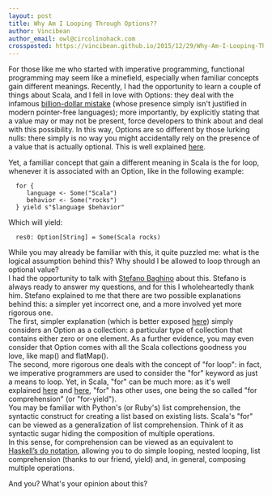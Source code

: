 ```yaml
---
layout: post
title: Why Am I Looping Through Options??
author: Vincibean
author_email: owl@circolinohack.com
crossposted: https://vincibean.github.io/2015/12/29/Why-Am-I-Looping-Through-Options.html
---
```

For those like me who started with imperative programming, functional programming may seem like a minefield, 
especially when familiar concepts gain different meanings. Recently, I had the opportunity to learn a couple of things about Scala, 
and I fell in love with Options: they deal with the infamous [billion-dollar mistake](https://en.wikipedia.org/wiki/Tony_Hoare/Apologies_and_retractions)
(whose presence simply isn't justified in modern pointer-free languages); more importantly, by explicitly stating that a 
value may or may not be present, force developers to think about and deal with this 
possibility. In this way, Options are so different by those lurking nulls: there simply is no way you might accidentally rely on 
the presence of a value that is actually optional. This is well explained [here](http://danielwestheide.com/blog/2012/12/19/the-neophytes-guide-to-scala-part-5-the-option-type.html).
   
Yet, a familiar concept that gain a different meaning in Scala is the for loop, whenever it is associated with an Option, like in the following example:
      
      for {
         language <- Some("Scala")
         behavior <- Some("rocks")
      } yield s"$language $behavior"
  
Which will yield:
      
      res0: Option[String] = Some(Scala rocks)
  
While you may already be familiar with this, it quite puzzled me: what is the logical assumption behind this? Why should I be allowed to loop through an optional value?   
I had the opportunity to talk with [Stefano Baghino](https://github.com/stefanobaghino) about this. Stefano is always ready to answer my questions, 
and for this I wholeheartedly thank him.
  Stefano explained to me that there are two possible explanations behind this: a simpler yet incorrect one, and a more involved yet more rigorous one.   
  The first, simpler explanation (which is better exposed [here](http://danielwestheide.com/blog/2012/12/19/the-neophytes-guide-to-scala-part-5-the-option-type.html)) 
  simply considers an Option as a collection: a particular type of collection that contains either zero or one element. As a further evidence, you may even consider that 
  Option comes with all the Scala collections goodness you love, like map() and flatMap().   
  The second, more rigorous one deals with the concept of "for loop": in fact, we imperative programmers are used to consider the 
  "for" keyword as just a means to loop. Yet, in Scala, "for" can be much more: as it's well explained [here](http://docs.scala-lang.org/tutorials/FAQ/yield.html)
  and [here](http://nerd.kelseyinnis.com/blog/2013/11/12/idiomatic-scala-the-for-comprehension/), "for" has other uses, one being the so called "for comprehension" (or "for-yield").   
   You may be familiar with Python's (or Ruby's) list comprehension, the syntactic construct for creating a list based on existing lists. Scala's "for" can be viewed as
   a generalization of list comprehension. Think of it as syntactic sugar hiding the composition of multiple operations.   
   In this sense, for comprehension can be viewed 
   as an equivalent to [Haskell’s do notation](https://en.wikibooks.org/wiki/Haskell/do_notation), 
   allowing you to do simple looping, nested looping, list comprehension (thanks to our friend, yield) and, in general, composing multiple operations.   
   
   And you? What's your opinion about this?
